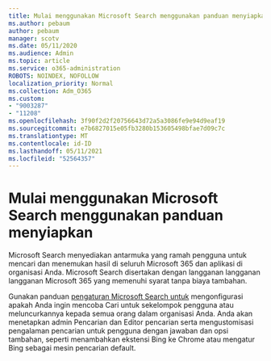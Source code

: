 ```yaml
---
title: Mulai menggunakan Microsoft Search menggunakan panduan menyiapkan
ms.author: pebaum
author: pebaum
manager: scotv
ms.date: 05/11/2020
ms.audience: Admin
ms.topic: article
ms.service: o365-administration
ROBOTS: NOINDEX, NOFOLLOW
localization_priority: Normal
ms.collection: Adm_O365
ms.custom:
- "9003287"
- "11208"
ms.openlocfilehash: 3f90f2d2f20756643d72a5a3086fe9e94d9eaf19
ms.sourcegitcommit: e7b6827015e05fb3280b153605498bfae7d09c7c
ms.translationtype: MT
ms.contentlocale: id-ID
ms.lasthandoff: 05/11/2021
ms.locfileid: "52564357"
---
```

# <a name="get-started-with-microsoft-search-using-the-set-up-guide"></a>Mulai menggunakan Microsoft Search menggunakan panduan menyiapkan

Microsoft Search menyediakan antarmuka yang ramah pengguna untuk mencari dan menemukan hasil di seluruh Microsoft 365 dan aplikasi di organisasi Anda. Microsoft Search disertakan dengan langganan langganan langganan Microsoft 365 yang memenuhi syarat tanpa biaya tambahan. 

Gunakan panduan [pengaturan Microsoft Search untuk](https://go.microsoft.com/fwlink/?linkid=2156919) mengonfigurasi apakah Anda ingin mencoba Cari untuk sekelompok pengguna atau meluncurkannya kepada semua orang dalam organisasi Anda. Anda akan menetapkan admin Pencarian dan Editor pencarian serta mengustomisasi pengalaman pencarian untuk pengguna dengan jawaban dan opsi tambahan, seperti menambahkan ekstensi Bing ke Chrome atau mengatur Bing sebagai mesin pencarian default.
